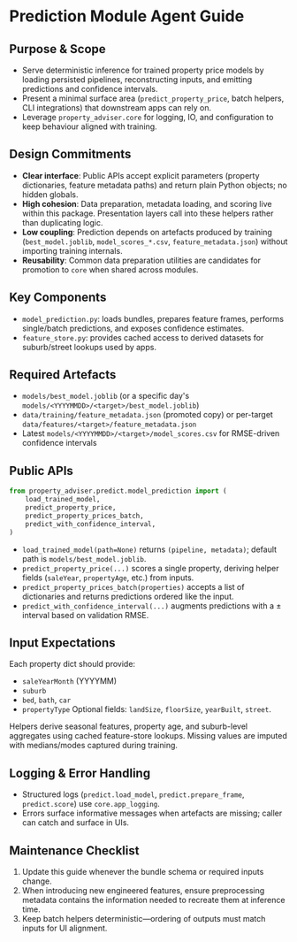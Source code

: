 # Prediction Module Agent Guide

## Purpose & Scope
- Serve deterministic inference for trained property price models by loading persisted pipelines, reconstructing inputs, and emitting predictions and confidence intervals.
- Present a minimal surface area (`predict_property_price`, batch helpers, CLI integrations) that downstream apps can rely on.
- Leverage `property_adviser.core` for logging, IO, and configuration to keep behaviour aligned with training.

## Design Commitments
- **Clear interface**: Public APIs accept explicit parameters (property dictionaries, feature metadata paths) and return plain Python objects; no hidden globals.
- **High cohesion**: Data preparation, metadata loading, and scoring live within this package. Presentation layers call into these helpers rather than duplicating logic.
- **Low coupling**: Prediction depends on artefacts produced by training (`best_model.joblib`, `model_scores_*.csv`, `feature_metadata.json`) without importing training internals.
- **Reusability**: Common data preparation utilities are candidates for promotion to `core` when shared across modules.

## Key Components
- `model_prediction.py`: loads bundles, prepares feature frames, performs single/batch predictions, and exposes confidence estimates.
- `feature_store.py`: provides cached access to derived datasets for suburb/street lookups used by apps.

## Required Artefacts
- `models/best_model.joblib` (or a specific day's `models/<YYYYMMDD>/<target>/best_model.joblib`)
- `data/training/feature_metadata.json` (promoted copy) or per-target `data/features/<target>/feature_metadata.json`
- Latest `models/<YYYYMMDD>/<target>/model_scores.csv` for RMSE-driven confidence intervals

## Public APIs
```python
from property_adviser.predict.model_prediction import (
    load_trained_model,
    predict_property_price,
    predict_property_prices_batch,
    predict_with_confidence_interval,
)
```
- `load_trained_model(path=None)` returns `(pipeline, metadata)`; default path is `models/best_model.joblib`.
- `predict_property_price(...)` scores a single property, deriving helper fields (`saleYear`, `propertyAge`, etc.) from inputs.
- `predict_property_prices_batch(properties)` accepts a list of dictionaries and returns predictions ordered like the input.
- `predict_with_confidence_interval(...)` augments predictions with a ± interval based on validation RMSE.

## Input Expectations
Each property dict should provide:
- `saleYearMonth` (YYYYMM)
- `suburb`
- `bed`, `bath`, `car`
- `propertyType`
Optional fields: `landSize`, `floorSize`, `yearBuilt`, `street`.

Helpers derive seasonal features, property age, and suburb-level aggregates using cached feature-store lookups. Missing values are imputed with medians/modes captured during training.

## Logging & Error Handling
- Structured logs (`predict.load_model`, `predict.prepare_frame`, `predict.score`) use `core.app_logging`.
- Errors surface informative messages when artefacts are missing; caller can catch and surface in UIs.

## Maintenance Checklist
1. Update this guide whenever the bundle schema or required inputs change.
2. When introducing new engineered features, ensure preprocessing metadata contains the information needed to recreate them at inference time.
3. Keep batch helpers deterministic—ordering of outputs must match inputs for UI alignment.

